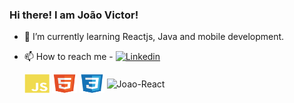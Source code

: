 ### Hi there! I am João Victor!

- 🌱 I’m currently learning Reactjs, Java and mobile development.
- 📫 How to reach me -  [![Linkedin](https://img.shields.io/badge/-Linkedin-blue?style=for-the-badge&logo=linkedin&logoColor=white)](https://www.linkedin.com/in/jo%C3%A3o-victor-nunes-b743ba235/)


  <img align="center" alt="Joao-Js" height="30" width="40" src="https://raw.githubusercontent.com/devicons/devicon/master/icons/javascript/javascript-plain.svg">
  <img align="center" alt="Joao-HTML" height="30" width="40" src="https://raw.githubusercontent.com/devicons/devicon/master/icons/html5/html5-original.svg">
  <img align="center" alt="Joao-CSS" height="30" width="40" src="https://raw.githubusercontent.com/devicons/devicon/master/icons/css3/css3-original.svg">
  <img align="center" alt="Joao-React" height="30" width="40" src="https://upload.wikimedia.org/wikipedia/commons/a/a7/React-icon.svg">
  

